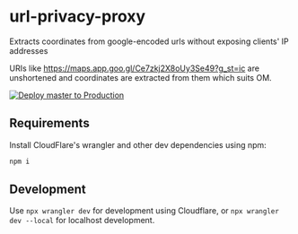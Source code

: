 # url-privacy-proxy
Extracts coordinates from google-encoded urls without exposing clients' IP addresses

URIs like https://maps.app.goo.gl/Ce7zkj2X8oUy3Se49?g_st=ic are unshortened and coordinates are extracted from them which suits OM.


[![Deploy master to Production](https://deploy.workers.cloudflare.com/button)](https://deploy.workers.cloudflare.com/?url=https://github.com/organicmaps/url-privacy-proxy)

## Requirements

Install CloudFlare's wrangler and other dev dependencies using npm:

```bash
npm i
```

## Development

Use `npx wrangler dev` for development using Cloudflare, or `npx wrangler dev --local` for localhost development.